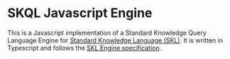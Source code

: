 # SKQL Javascript Engine

This is a Javascript implementation of a Standard Knowledge Query Language Engine for [Standard Knowledge Language (SKL)](https://www.comake.io/skl). It is written in Typescript and follows the [SKL Engine specification](https://docs.standardknowledge.com/get-started/engine).

<!--
## How to use SKQL Javascript Engine

## How to contribute

- Clone repo
- Download RMLMapper into the lib folder

-->
